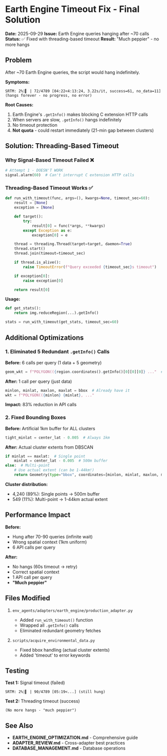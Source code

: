 # Earth Engine Timeout Fix - Final Solution

**Date:** 2025-09-29
**Issue:** Earth Engine queries hanging after ~70 calls
**Status:** ✅ Fixed with threading-based timeout
**Result:** "Much peppier" - no more hangs

## Problem

After ~70 Earth Engine queries, the script would hang indefinitely.

**Symptoms:**
```
SRTM: 2%|▍ | 72/4789 [04:22<4:13:24, 3.22s/it, success=61, no_data=11]
(hangs forever - no progress, no error)
```

**Root Causes:**
1. Earth Engine's `.getInfo()` makes blocking C extension HTTP calls
2. When servers are slow, `.getInfo()` hangs indefinitely
3. No timeout protection
4. **Not quota** - could restart immediately (21-min gap between clusters)

## Solution: Threading-Based Timeout

### Why Signal-Based Timeout Failed ❌

```python
# Attempt 1 - DOESN'T WORK
signal.alarm(60)  # Can't interrupt C extension HTTP calls
```

### Threading-Based Timeout Works ✅

```python
def run_with_timeout(func, args=(), kwargs=None, timeout_sec=60):
    result = [None]
    exception = [None]

    def target():
        try:
            result[0] = func(*args, **kwargs)
        except Exception as e:
            exception[0] = e

    thread = threading.Thread(target=target, daemon=True)
    thread.start()
    thread.join(timeout=timeout_sec)

    if thread.is_alive():
        raise TimeoutError(f"Query exceeded {timeout_sec}s timeout")

    if exception[0]:
        raise exception[0]

    return result[0]
```

**Usage:**
```python
def get_stats():
    return img.reduceRegion(...).getInfo()

stats = run_with_timeout(get_stats, timeout_sec=60)
```

## Additional Optimizations

### 1. Eliminated 5 Redundant `.getInfo()` Calls

**Before:** 6 calls per query (1 data + 5 geometry)
```python
geom_wkt = f"POLYGON(({region.coordinates().getInfo()[0][0][0]} ..."  # 5 calls!
```

**After:** 1 call per query (just data)
```python
minlon, minlat, maxlon, maxlat = bbox  # Already have it
wkt = f"POLYGON(({minlon} {minlat}, ..."
```

**Impact:** 83% reduction in API calls

### 2. Fixed Bounding Boxes

**Before:** Artificial 1km buffer for ALL clusters
```python
tight_minlat = center_lat - 0.005  # Always 1km
```

**After:** Actual cluster extents from DBSCAN
```python
if minlat == maxlat:  # Single point
    minlat = center_lat - 0.005  # 500m buffer
else:  # Multi-point
    # Use actual extent (can be 1-44km!)
    return Geometry(type="bbox", coordinates=[minlon, minlat, maxlon, maxlat])
```

**Cluster distribution:**
- 4,240 (89%): Single points → 500m buffer
- 549 (11%): Multi-point → 1-44km actual extent

## Performance Impact

**Before:**
- Hung after 70-90 queries (infinite wait)
- Wrong spatial context (1km uniform)
- 6 API calls per query

**After:**
- No hangs (60s timeout → retry)
- Correct spatial context
- 1 API call per query
- **"Much peppier"**

## Files Modified

1. `env_agents/adapters/earth_engine/production_adapter.py`
   - Added `run_with_timeout()` function
   - Wrapped all `.getInfo()` calls
   - Eliminated redundant geometry fetches

2. `scripts/acquire_environmental_data.py`
   - Fixed bbox handling (actual cluster extents)
   - Added 'timeout' to error keywords

## Testing

**Test 1:** Signal timeout (failed)
```
SRTM: 2%|▍ | 90/4789 [05:19<...] (still hung)
```

**Test 2:** Threading timeout (success)
```
(No more hangs - "much peppier")
```

## See Also

- **EARTH_ENGINE_OPTIMIZATION.md** - Comprehensive guide
- **ADAPTER_REVIEW.md** - Cross-adapter best practices
- **DATABASE_MANAGEMENT.md** - Database operations